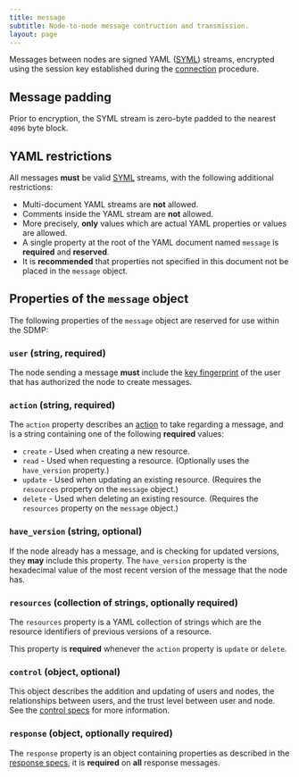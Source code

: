 ```yaml
---
title: message
subtitle: Node-to-node message contruction and transmission.
layout: page
---
```



Messages between nodes are signed YAML ([SYML](./signed-yaml)) streams, encrypted
using the session key established during the [connection](./connect) procedure.

## Message padding

Prior to encryption, the SYML stream is zero-byte padded to the nearest `4096` byte block.

## YAML restrictions

All messages **must** be valid [SYML](./signed-yaml) streams, with the following additional
restrictions:

* Multi-document YAML streams are **not** allowed.
* Comments inside the YAML stream are **not** allowed.
* More precisely, **only** values which are actual YAML properties or values are allowed.
* A single property at the root of the YAML document named `message` is **required** and **reserved**.
* It is **recommended** that properties not specified in this document not be placed in the `message` object.

## Properties of the `message` object

The following properties of the `message` object are reserved for use within the SDMP:

### `user` (string, required)

The node sending a message **must** include the [key fingerprint](./cryptography) of
the user that has authorized the node to create messages.

### `action` (string, required)

The `action` property describes an [action](./action) to take regarding a message,
and is a string containing one of the following **required** values:

* `create` - Used when creating a new resource.
* `read` - Used when requesting a resource. (Optionally uses the `have_version` property.)
* `update` - Used when updating an existing resource. (Requires the `resources` property on
	the `message` object.)
* `delete` - Used when deleting an existing resource. (Requires the `resources` property on
	the `message` object.)

### `have_version` (string, optional)

If the node already has a message, and is checking for updated versions, they **may**
include this property. The `have_version` property is the hexadecimal value of the
most recent version of the message that the node has.

### `resources` (collection of strings, optionally required)

The `resources` property is a YAML collection of strings which are the resource identifiers
of previous versions of a resource.

This property is **required** whenever the `action` property is `update` or `delete`.

### `control` (object, optional)

This object describes the addition and updating of users and nodes, the relationships
between users, and the trust level between user and node. See the [control specs](./control)
for more information.

### `response` (object, optionally required)

The `response` property is an object containing properties as described in
the [response specs](./response), it is **required** on **all** response messages.
